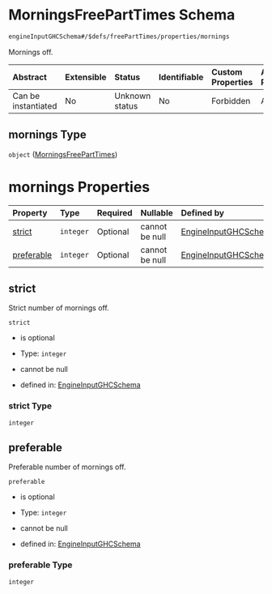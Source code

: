 # MorningsFreePartTimes Schema

```txt
engineInputGHCSchema#/$defs/freePartTimes/properties/mornings
```

Mornings off.

| Abstract            | Extensible | Status         | Identifiable | Custom Properties | Additional Properties | Access Restrictions | Defined In                                                        |
| :------------------ | :--------- | :------------- | :----------- | :---------------- | :-------------------- | :------------------ | :---------------------------------------------------------------- |
| Can be instantiated | No         | Unknown status | No           | Forbidden         | Allowed               | none                | [ghc.schema.json*](../out/ghc.schema.json "open original schema") |

## mornings Type

`object` ([MorningsFreePartTimes](ghc-defs-freeparttime-properties-morningsfreeparttimes.md))

# mornings Properties

| Property                  | Type      | Required | Nullable       | Defined by                                                                                                                                                                                    |
| :------------------------ | :-------- | :------- | :------------- | :-------------------------------------------------------------------------------------------------------------------------------------------------------------------------------------------- |
| [strict](#strict)         | `integer` | Optional | cannot be null | [EngineInputGHCSchema](ghc-defs-freeparttime-properties-morningsfreeparttimes-properties-strict.md "engineInputGHCSchema#/$defs/freePartTimes/properties/mornings/properties/strict")         |
| [preferable](#preferable) | `integer` | Optional | cannot be null | [EngineInputGHCSchema](ghc-defs-freeparttime-properties-morningsfreeparttimes-properties-preferable.md "engineInputGHCSchema#/$defs/freePartTimes/properties/mornings/properties/preferable") |

## strict

Strict number of mornings off.

`strict`

*   is optional

*   Type: `integer`

*   cannot be null

*   defined in: [EngineInputGHCSchema](ghc-defs-freeparttime-properties-morningsfreeparttimes-properties-strict.md "engineInputGHCSchema#/$defs/freePartTimes/properties/mornings/properties/strict")

### strict Type

`integer`

## preferable

Preferable number of mornings off.

`preferable`

*   is optional

*   Type: `integer`

*   cannot be null

*   defined in: [EngineInputGHCSchema](ghc-defs-freeparttime-properties-morningsfreeparttimes-properties-preferable.md "engineInputGHCSchema#/$defs/freePartTimes/properties/mornings/properties/preferable")

### preferable Type

`integer`
